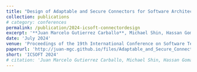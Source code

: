```yaml
---
title: "Design of Adaptable and Secure Connectors for Software Architectures"
collection: publications
# category: conferences
permalink: /publication/2024-icsoft-connectordesign
excerpt: '**Juan Marcelo Gutierrez Carballo**, Michael Shin, Hassan Gomaa'
date: 'July 2024'
venue: 'Proceedings of the 19th International Conference on Software Technologies'
paperurl: 'http://juan-mgc.github.io/files/Adaptable_and_Secure_Connectors_for_Software_Architectures.pdf'
short: 'ICSOFT 2024'
# citation: 'Juan Marcelo Gutierrez Carballo, Michael Shin, Hassan Gomaa'
---
```

